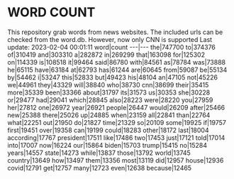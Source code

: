 # WORD COUNT
This repository grab words from news websites. The included urls can be checked from the word.db.
However, now only CNN is supported
Last update: 2023-02-04 00:01:11
word|count
---|---
the|747700
to|374376
of|310419
and|303310
a|282872
in|269299
that|163098
for|125302
on|114339
is|108518
it|99464
said|86780
with|84561
as|78784
was|73888
he|65115
have|63184
at|62793
has|61244
are|60645
from|59087
be|55134
by|54462
i|53247
this|52833
but|49423
his|48104
an|47105
not|45226
we|44961
they|43329
will|38840
who|38730
cnn|38699
their|35415
more|35339
been|33366
about|31797
its|31573
us|30353
she|30228
or|29477
had|29041
which|28845
also|28223
were|28220
you|27959
her|27812
one|26972
year|26921
people|26447
would|26209
after|25466
new|25388
there|25026
up|24885
when|23159
all|22841
than|22764
what|22251
out|21950
do|21827
time|21329
so|20109
some|19925
if|19757
first|19451
over|19358
can|19199
could|18283
other|18172
last|18004
according|17767
president|17511
like|17486
two|17453
just|17121
told|17014
into|17007
now|16224
our|15864
biden|15703
trump|15415
no|15284
years|14557
state|14273
while|13837
those|13792
world|13745
country|13649
how|13497
them|13356
most|13119
did|12957
house|12936
covid|12791
get|12757
many|12723
even|12638
because|12465
